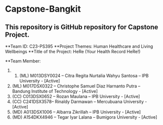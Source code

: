 # Capstone-Bangkit
## This repository is GitHub repository for Capstone Project.

**Team ID: C23-PS395
**Project Themes: Human Healthcare and Living Wellbeings
**Title of the Project: HeRe (Your Health Record HeRe!)

**Team Member:
1. 1. (ML) M013DSY0024 – Citra Regita Nurtalia Wahyu Santosa – IPB University - [Active]
2. (ML) M017DSX0322 – Christophe Samuel Diaz Harnanto Putra – Bandung Institute of Technology - [Active]
3. (CC) C013DSX0652 – Rozan Maulana – IPB University - [Active]
4. (CC) C241DSX3578– Rinaldy Darmawan – Mercubuana University - [Active]
5. (MD) A013DSX1006 – Albarra Zikrillah – IPB University - [Active]
6. (MD) A154DKX4946 – Tegar Iyar Lalana – Bumigora University - [Active]
